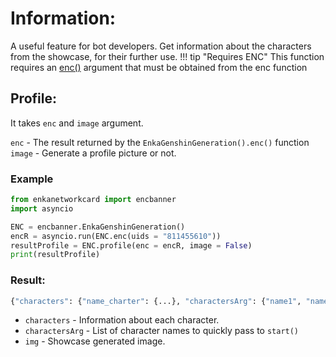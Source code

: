 # Information:

A useful feature for bot developers. Get information about the characters from the showcase, for their further use.
!!! tip "Requires ENC"
    This function requires an [enc()](enc.md) argument that must be obtained from the enc function

## Profile:
It takes ```enc``` and ```image``` argument.


```enc``` - The result returned by the ```EnkaGenshinGeneration().enc()``` function
```image``` - Generate a profile picture or not.

### Example
``` python
from enkanetworkcard import encbanner
import asyncio

ENC = encbanner.EnkaGenshinGeneration()
encR = asyncio.run(ENC.enc(uids = "811455610"))
resultProfile = ENC.profile(enc = encR, image = False)
print(resultProfile)
```

### Result:
```python
{"characters": {"name_charter": {...}, "charactersArg": {"name1", "name2", ..}, img: ...}
```

- ```characters``` - Information about each character.
- ```charactersArg``` - List of character names to quickly pass to ```start()```
- ```img``` - Showcase generated image.


